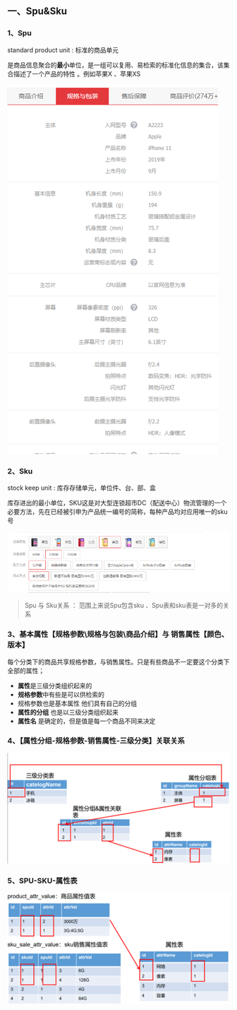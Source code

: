 ## 一、Spu&Sku

### 1、Spu

 standard product unit  :  标准的商品单元

是商品信息聚合的**最小**单位，是一组可以复用、易检索的标准化信息的集合，该集合描述了一个产品的特性  。例如苹果X 、苹果XS 

![image-20200729165626110](./assert/image-20200729165626110.png)

### 2、Sku

  stock keep unit : 库存存储单元，单位件、台、部、盒 

库存进出的最小单位，SKU这是对大型连锁超市DC（配送中心）物流管理的一个必要方法，先在已经被引申为产品统一编号的简称，每种产品均对应用唯一的sku号

![image-20200729165056027](./assert/image-20200729165056027.png)

> Spu 与 Sku关系 ： 范围上来说Spu包含sku 、Spu表和sku表是一对多的关系

### 3、基本属性【规格参数\规格与包装\商品介绍】与 销售属性【颜色、版本】

每个分类下的商品共享规格参数，与销售属性。只是有些商品不一定要这个分类下全部的属性；

- **属性**是三级分类组织起来的
- **规格参数**中有些是可以供检索的
- 规格参数也是基本属性 他们具有自己的分组
- **属性的分组** 也是以三级分类组织起来
- **属性名** 是确定的，但是值是每一个商品不同来决定

### 4、【属性分组-规格参数-销售属性-三级分类】关联关系



![](./assert/image-20200729170857176.png)

### 5、SPU-SKU-属性表

![](./assert/image-20200729171038652.png)